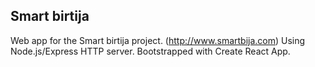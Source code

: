 ## Smart birtija

Web app for the Smart birtija project. (http://www.smartbija.com)
Using Node.js/Express HTTP server. Bootstrapped with Create React App.